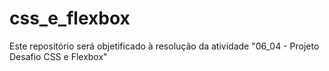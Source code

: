 # css_e_flexbox
Este repositório será objetificado à resolução da atividade "06_04 - Projeto Desafio CSS e Flexbox"
